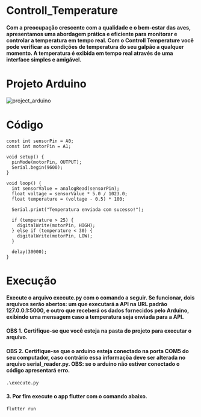 # Controll_Temperature

#### Com a preocupação crescente com a qualidade e o bem-estar das aves, apresentamos uma abordagem prática e eficiente para monitorar e controlar a temperatura em tempo real. Com o Controll Temperature você pode verificar as condições de temperatura do seu galpão a qualquer momento. A temperatura é exibida em tempo real através de uma interface simples e amigável.

# Projeto Arduino

![project_arduino](https://github.com/Abimaelcorado/Controll_Temperature/assets/125766299/6bcbcf93-c348-4173-808e-8cde15afa71f)

# Código

```
const int sensorPin = A0;   
const int motorPin = A1;   

void setup() {
  pinMode(motorPin, OUTPUT);
  Serial.begin(9600);
}

void loop() {
  int sensorValue = analogRead(sensorPin);  
  float voltage = sensorValue * 5.0 / 1023.0;  
  float temperature = (voltage - 0.5) * 100; 

  Serial.print("Temperatura enviada com sucesso!");

  if (temperature > 25) {
    digitalWrite(motorPin, HIGH); 
  } else if (temperature < 30) {
    digitalWrite(motorPin, LOW);  
  }

  delay(30000);  
}
```

# Execução

#### Execute o arquivo execute.py com o comando a seguir. Se funcionar, dois arquivos serão abertos: um que executará a API na URL padrão 127.0.0.1:5000, e outro que receberá os dados fornecidos pelo Arduino, exibindo uma mensagem caso a temperatura seja enviada para a API.

#### OBS 1. Certifique-se que você esteja na pasta do projeto para executar o arquivo.
#### OBS 2. Certifique-se que o arduino esteja conectado na porta COM5 do seu computador, caso contrário essa informaçõa deve ser alterada no arquivo serial_reader.py. OBS: se o arduino não estiver conectado o código apresentará erro.
```
.\execute.py
```

#### 3. Por fim execute o app flutter com o comando abaixo.
```
flutter run
```
